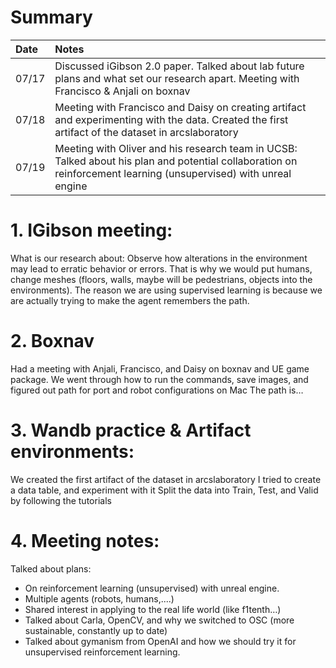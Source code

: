 
# Summary

| Date   | Notes
| :----- | :-------------------------------
| 07/17 | Discussed iGibson 2.0 paper. Talked about lab future plans and what set our research apart. Meeting with Francisco & Anjali on boxnav
| 07/18 | Meeting with Francisco and Daisy on creating artifact and experimenting with the data. Created the first artifact of the dataset in arcslaboratory
| 07/19 | Meeting with Oliver and his research team in UCSB: Talked about his plan and potential collaboration on reinforcement learning (unsupervised) with unreal engine


# 1. IGibson meeting:
What is our research about: Observe how alterations in the environment may lead to erratic behavior or errors. That is why we would put humans, change meshes (floors, walls, maybe will be pedestrians, objects into the environments). 
The reason we are using supervised learning is because we are actually trying to make the agent remembers the path. 

# 2. Boxnav
Had a meeting with Anjali, Francisco, and Daisy on boxnav and UE game package. We went through how to run the commands, save images, and figured out path for port and robot configurations on Mac 
The path is…

# 3. Wandb practice & Artifact environments:
We created the first artifact of the dataset in arcslaboratory
I tried to create a data table, and experiment with it
Split the data into Train, Test, and Valid by following the tutorials

# 4. Meeting notes:
Talked about plans:
* On reinforcement learning (unsupervised) with unreal engine.
* Multiple agents (robots, humans,....)
* Shared interest in applying to the real life world (like f1tenth…)
* Talked about Carla, OpenCV, and why we switched to OSC (more sustainable, constantly up to date)
* Talked about gymanism from OpenAI and how we should try it for unsupervised reinforcement learning.



